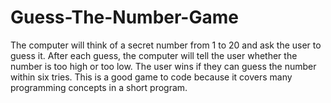 # Guess-The-Number-Game
The computer will think of a secret number from 1 to 20 and ask the user to guess it. After each guess, the computer will tell the user whether the number is too high or too low. The user wins if they can guess the number within six tries.  This is a good game to code because it covers many programming concepts in a short program.
